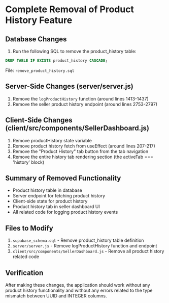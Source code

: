 # Complete Removal of Product History Feature

## Database Changes

1. Run the following SQL to remove the product_history table:
```sql
DROP TABLE IF EXISTS product_history CASCADE;
```

File: `remove_product_history.sql`

## Server-Side Changes (server/server.js)

1. Remove the `logProductHistory` function (around lines 1413-1437)
2. Remove the seller product history endpoint (around lines 2753-2797)

## Client-Side Changes (client/src/components/SellerDashboard.js)

1. Remove productHistory state variable
2. Remove product history fetch from useEffect (around lines 207-217)
3. Remove the "Product History" tab button from the tab navigation
4. Remove the entire history tab rendering section (the activeTab === 'history' block)

## Summary of Removed Functionality

- Product history table in database
- Server endpoint for fetching product history
- Client-side state for product history
- Product history tab in seller dashboard UI
- All related code for logging product history events

## Files to Modify

1. `supabase_schema.sql` - Remove product_history table definition
2. `server/server.js` - Remove logProductHistory function and endpoint
3. `client/src/components/SellerDashboard.js` - Remove all product history related code

## Verification

After making these changes, the application should work without any product history functionality and without any errors related to the type mismatch between UUID and INTEGER columns.